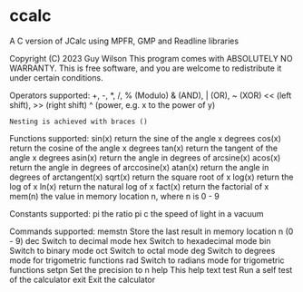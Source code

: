 # ccalc
A C version of JCalc using MPFR, GMP and Readline libraries

Copyright (C) 2023  Guy Wilson
This program comes with ABSOLUTELY NO WARRANTY.
This is free software, and you are welcome to redistribute it
under certain conditions.

Operators supported:
	+, -, *, /, % (Modulo)
	& (AND), | (OR), ~ (XOR)
	<< (left shift), >> (right shift)
	^ (power, e.g. x to the power of y)

	Nesting is achieved with braces ()

Functions supported:
	sin(x)	return the sine of the angle x degrees
	cos(x)	return the cosine of the angle x degrees
	tan(x)	return the tangent of the angle x degrees
	asin(x)	return the angle in degrees of arcsine(x)
	acos(x)	return the angle in degrees of arccosine(x)
	atan(x)	return the angle in degrees of arctangent(x)
	sqrt(x)	return the square root of x
	log(x)	return the log of x
	ln(x)	return the natural log of x
	fact(x)	return the factorial of x
	mem(n)	the value in memory location n, where n is 0 - 9

Constants supported:
	pi	the ratio pi
	c	the speed of light in a vacuum

Commands supported:
	memstn	Store the last result in memory location n (0 - 9)
	dec	Switch to decimal mode
	hex	Switch to hexadecimal mode
	bin	Switch to binary mode
	oct	Switch to octal mode
	deg	Switch to degrees mode for trigometric functions
	rad	Switch to radians mode for trigometric functions
	setpn	Set the precision to n
	help	This help text
	test	Run a self test of the calculator
	exit	Exit the calculator